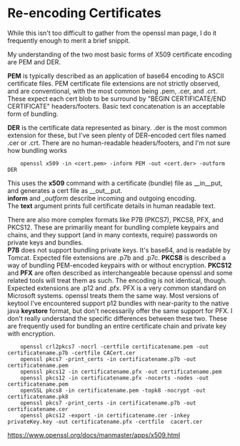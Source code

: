 Re-encoding Certificates
========================

While this isn't too difficult to gather from the openssl man page, I do it
frequently enough to merit a brief snippit.  

My understanding of the two most basic forms of X509 certificate encoding are
PEM and DER.  
  
__PEM__ is typically described as an application of base64 encoding to ASCII
certificate files.  PEM certificate file extensions are not strictly observed,
and are conventional, with the most common being .pem, .cer, and .crt.  These
expect each cert blob to be surround by "BEGIN CERTIFICATE/END CERTIFICATE"
headers/footers.  Basic text concatenation is an acceptable form of bundling.  
  
__DER__ is the certificate data represented as binary.  .der is the most common
extension for these, but I've seen plenty of DER-encoded cert files named .cer
or .crt.  There are no human-readable headers/footers, and I'm not sure how
bundling works

        openssl x509 -in <cert.pem> -inform PEM -out <cert.der> -outform DER

This uses the __x509__ command with a certificate (bundle) file as __in__put,
and generates a cert file as __out__put.  
__inform__ and __outform_ describe incoming and outgoing encoding.  
The __text__ argument prints full certificate details in human readable text.  
  
There are also more complex formats like P7B (PKCS7), PKCS8, PFX, and PKCS12.
These are primariliy meant for bundling complete keypairs and chains, and they
support (and in many contexts, require) passwords on private keys and bundles.  
__P7B__ does not support bundling private keys.  It's base64, and is readable
by Tomcat.  Expected file extensions are .p7b and .p7c.
__PKCS8__ is described a way of bundling PEM-encoded keypairs with or without
encryption.
__PKCS12__ and __PFX__ are often described as interchangeable because openssl
and some related tools will treat them as such.  The encoding is not identical,
though.  Expected extensions are .p12 and .pfx.  PFX is a very common standard
on Microsoft systems.  openssl treats them the same way.  Most versions of
keytool I've encountered support p12 bundles with near-parity to the native
java __keystore__ format, but don't necessarily offer the same support for PFX.
I don't really understand the specific differences between these two.  These
are frequently used for bundling an entire certificate chain and private key
with encryption.  
  
        openssl crl2pkcs7 -nocrl -certfile certificatename.pem -out certificatename.p7b -certfile CACert.cer  
        openssl pkcs7 -print_certs -in certificatename.p7b -out certificatename.pem  
        openssl pkcs12 -in certificatename.pfx -out certificatename.pem  
        openssl pkcs12 -in certificatename.pfx -nocerts -nodes -out certificatename.pem  
        openSSL pkcs8 -in certificatename.pem -topk8 -nocrypt -out certificatename.pk8  
        openssl pkcs7 -print_certs -in certificatename.p7b -out certificatename.cer  
        openssl pkcs12 -export -in certificatename.cer -inkey privateKey.key -out certificatename.pfx -certfile  cacert.cer  
  
https://www.openssl.org/docs/manmaster/apps/x509.html
